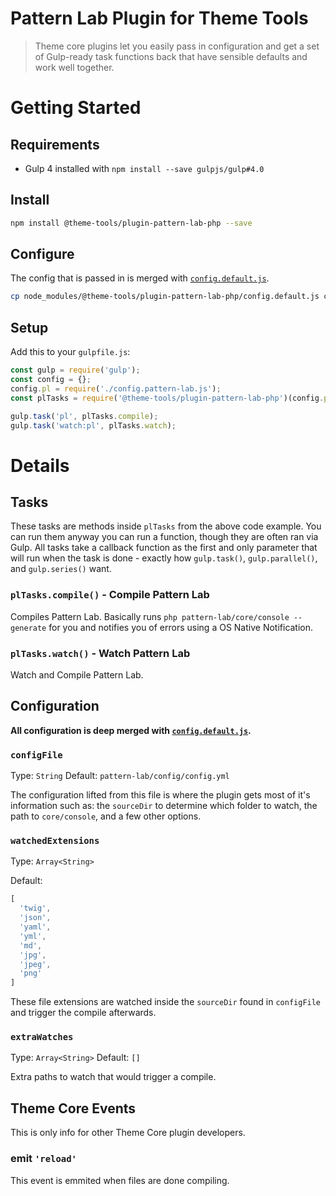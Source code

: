# Pattern Lab Plugin for Theme Tools

> Theme core plugins let you easily pass in configuration and get a set of Gulp-ready task functions back that have sensible defaults and work well together.

# Getting Started

## Requirements

- Gulp 4 installed with `npm install --save gulpjs/gulp#4.0`

## Install

```bash
npm install @theme-tools/plugin-pattern-lab-php --save
```

## Configure

The config that is passed in is merged with [`config.default.js`](config.default.js).

```bash
cp node_modules/@theme-tools/plugin-pattern-lab-php/config.default.js config.pattern-lab.js
```

## Setup

Add this to your `gulpfile.js`:

```js
const gulp = require('gulp');
const config = {};
config.pl = require('./config.pattern-lab.js');
const plTasks = require('@theme-tools/plugin-pattern-lab-php')(config.pl);

gulp.task('pl', plTasks.compile);
gulp.task('watch:pl', plTasks.watch);
```

# Details

## Tasks

These tasks are methods inside `plTasks` from the above code example. You can run them anyway you can run a function, though they are often ran via Gulp. All tasks take a callback function as the first and only parameter that will run when the task is done - exactly how `gulp.task()`, `gulp.parallel()`, and `gulp.series()` want.

### `plTasks.compile()` - Compile Pattern Lab

Compiles Pattern Lab. Basically runs `php pattern-lab/core/console --generate` for you and notifies you of errors using a OS Native Notification.

### `plTasks.watch()` - Watch Pattern Lab

Watch and Compile Pattern Lab.

## Configuration

**All configuration is deep merged with [`config.default.js`](config.default.js).**

### `configFile`

Type: `String` Default: `pattern-lab/config/config.yml`

The configuration lifted from this file is where the plugin gets most of it's information such as: the `sourceDir` to determine which folder to watch, the path to `core/console`, and a few other options.

### `watchedExtensions`

Type: `Array<String>`

Default:

```js
[
  'twig',
  'json',
  'yaml',
  'yml',
  'md',
  'jpg',
  'jpeg',
  'png'
]
```

These file extensions are watched inside the `sourceDir` found in `configFile` and trigger the compile afterwards.

### `extraWatches`

Type: `Array<String>` Default: `[]`

Extra paths to watch that would trigger a compile.

## Theme Core Events

This is only info for other Theme Core plugin developers.

### emit `'reload'`

This event is emmited when files are done compiling.
